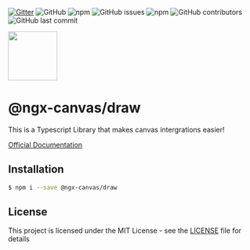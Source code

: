[![Gitter](https://badges.gitter.im/ngx-canvas/draw.svg)](https://gitter.im/ngx-canvas/draw?utm_source=badge&utm_medium=badge&utm_campaign=pr-badge)
![GitHub](https://img.shields.io/github/license/ngx-canvas/sdk)
![npm](https://img.shields.io/npm/dm/@ngx-canvas/draw)
![GitHub issues](https://img.shields.io/github/issues-raw/ngx-canvas/sdk)
![npm](https://img.shields.io/npm/v/@ngx-canvas/draw)
![GitHub contributors](https://img.shields.io/github/contributors/ngx-canvas/sdk)
![GitHub last commit](https://img.shields.io/github/last-commit/ngx-canvas/sdk)

<img src='https://ngx-canvas.github.io/sdk/assets/icons/icon-512x512.png' width='100'>

# @ngx-canvas/draw

This is a Typescript Library that makes canvas intergrations easier!

[Official Documentation](https://ngx-canvas.github.io/sdk/docs/core)

## Installation

```sh
$ npm i --save @ngx-canvas/draw
```

## License

This project is licensed under the MIT License - see the [LICENSE](LICENSE.md) file for details